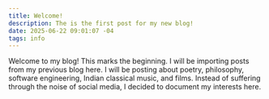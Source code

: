 ```yaml
---
title: Welcome! 
description: The is the first post for my new blog!
date: 2025-06-22 09:01:07 -04
tags: info
---
```


Welcome to my blog! This marks the beginning.  I will be importing posts from my
previous blog here.  I will be posting about poetry, philosophy, software
engineering, Indian classical music, and films. Instead of suffering through the
noise of social media, I decided to document my interests here. 